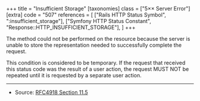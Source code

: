 +++
title = "Insufficient Storage"
[taxonomies]
class = ["5&times;&times; Server Error"]
[extra]
code = "507"
references = [
    ["Rails HTTP Status Symbol", ":insufficient_storage"],
    ["Symfony HTTP Status Constant", "Response::HTTP_INSUFFICIENT_STORAGE"],
]
+++

The method could not be performed on the resource because the server is unable to store the representation needed to successfully complete the request.

This condition is considered to be temporary. If the request that received this status code was the result of a user action, the request MUST NOT be repeated until it is requested by a separate user action.

---

* Source: [RFC4918 Section 11.5][1]

[1]: <http://tools.ietf.org/html/rfc4918#section-11.5>
